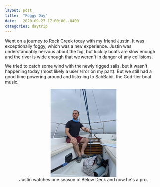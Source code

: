 ```yaml
---
layout: post
title:  "Foggy Day"
date:   2020-09-27 17:00:00 -0400
categories: daytrip
---
```


Went on a journey to Rock Creek today with my friend Justin. It was exceptionally foggy, which was a new experience. Justin was understandably nervous about the fog, but luckily boats are slow enough and the river is wide enough that we weren't in danger of any collisions.

We tried to catch some wind with the newly rigged sails, but it wasn't happening today (most likely a user error on my part). But we still had a good time powering around and listening to SahBabii, the God-tier boat music.

<figure>
  <a href= "/assets/images/2020/09/27/justin-full.jpg" target="_blank">
    <img src="/assets/images/2020/09/27/justin.jpg">
  </a>
  <figcaption>Justin watches one season of Below Deck and now he's a pro.</figcaption>
</figure>

<style>
img {
      display: block;
      margin-left: auto;
      margin-right: auto;
      width: 50%;
  }
  figcaption {
    text-align: center;
  }
</style>